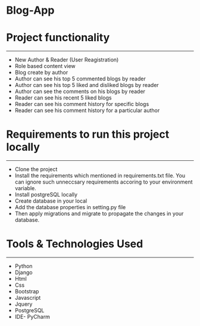 # Blog-App

# Project functionality
------------------------
* New Author & Reader (User Reagistration)
* Role based content view
* Blog create by author
* Author can see his top 5 commented blogs by reader
* Author can see his top 5 liked and disliked blogs by reader
* Author can see the comments on his blogs by reader
* Reader can see his recent 5 liked blogs
* Reader can see his comment history for specific blogs
* Reader can see his comment history for a particular author

# Requirements to run this project locally
-------------------------------------------
* Clone the project 
* Install the requirements which mentioned in requirements.txt file. You can ignore such unneccsary requirements accoring to your environment variable.
* Install postgreSQL locally
* Create database in your local
* Add the database properties in setting.py file
* Then apply migrations and migrate to propagate the changes in your database.


# Tools & Technologies Used
---------------------------
* Python
* Django
* Html
* Css
* Bootstrap
* Javascript
* Jquery
* PostgreSQL
* IDE- PyCharm

